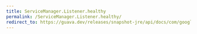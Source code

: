 ```yaml
---
title: ServiceManager.Listener.healthy
permalink: /ServiceManager.Listener.healthy/
redirect_to: https://guava.dev/releases/snapshot-jre/api/docs/com/google/common/util/concurrent/ServiceManager.Listener.html#healthy--
---
```

